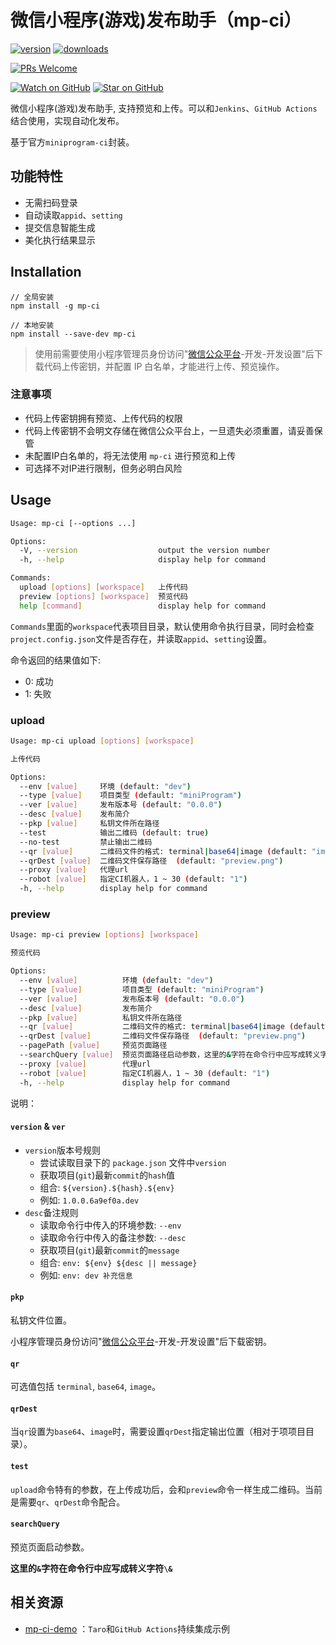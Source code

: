 # 微信小程序(游戏)发布助手（mp-ci）

[![version][version-badge]][package]
[![downloads][downloads-badge]][npm-stat]

[![PRs Welcome][prs-badge]][prs]

[![Watch on GitHub][github-watch-badge]][github-watch]
[![Star on GitHub][github-star-badge]][github-star]

微信小程序(游戏)发布助手, 支持预览和上传。可以和`Jenkins`、`GitHub Actions`结合使用，实现自动化发布。

基于官方`miniprogram-ci`封装。

## 功能特性

- 无需扫码登录
- 自动读取`appid`、`setting`
- 提交信息智能生成
- 美化执行结果显示

## Installation

```shell
// 全局安装
npm install -g mp-ci

// 本地安装
npm install --save-dev mp-ci
```

> 使用前需要使用小程序管理员身份访问"[微信公众平台](https://mp.weixin.qq.com/)-开发-开发设置"后下载代码上传密钥，并配置 IP 白名单，才能进行上传、预览操作。

### 注意事项

- 代码上传密钥拥有预览、上传代码的权限
- 代码上传密钥不会明文存储在微信公众平台上，一旦遗失必须重置，请妥善保管
- 未配置IP白名单的，将无法使用 `mp-ci` 进行预览和上传
- 可选择不对IP进行限制，但务必明白风险

## Usage

```sh
Usage: mp-ci [--options ...]

Options:
  -V, --version                  output the version number
  -h, --help                     display help for command

Commands:
  upload [options] [workspace]   上传代码
  preview [options] [workspace]  预览代码
  help [command]                 display help for command
```


`Commands`里面的`workspace`代表项目目录，默认使用命令执行目录，同时会检查`project.config.json`文件是否存在，并读取`appid`、`setting`设置。

命令返回的结果值如下:

- 0: 成功
- 1: 失败

### upload

```sh
Usage: mp-ci upload [options] [workspace]

上传代码

Options:
  --env [value]     环境 (default: "dev")
  --type [value]    项目类型 (default: "miniProgram")
  --ver [value]     发布版本号 (default: "0.0.0")
  --desc [value]    发布简介
  --pkp [value]     私钥文件所在路径
  --test            输出二维码 (default: true)
  --no-test         禁止输出二维码
  --qr [value]      二维码文件的格式: terminal|base64|image (default: "image")
  --qrDest [value]  二维码文件保存路径  (default: "preview.png")
  --proxy [value]   代理url
  --robot [value]   指定CI机器人，1 ~ 30 (default: "1")
  -h, --help        display help for command
```

### preview

```sh
Usage: mp-ci preview [options] [workspace]

预览代码

Options:
  --env [value]          环境 (default: "dev")
  --type [value]         项目类型 (default: "miniProgram")
  --ver [value]          发布版本号 (default: "0.0.0")
  --desc [value]         发布简介
  --pkp [value]          私钥文件所在路径
  --qr [value]           二维码文件的格式: terminal|base64|image (default: "image")
  --qrDest [value]       二维码文件保存路径  (default: "preview.png")
  --pagePath [value]     预览页面路径
  --searchQuery [value]  预览页面路径启动参数，这里的&字符在命令行中应写成转义字符\&
  --proxy [value]        代理url
  --robot [value]        指定CI机器人，1 ~ 30 (default: "1")
  -h, --help             display help for command
```
 
说明：

#### `version` & `ver`

* `version`版本号规则
  * 尝试读取目录下的 `package.json` 文件中`version`
  * 获取项目(`git`)最新`commit`的`hash`值
  * 组合: `${version}.${hash}.${env}`
  * 例如: `1.0.0.6a9ef0a.dev`
* `desc`备注规则
  * 读取命令行中传入的环境参数: `--env`
  * 读取命令行中传入的备注参数: `--desc`
  * 获取项目(`git`)最新`commit`的`message`
  * 组合: `env: ${env} ${desc || message}`
  * 例如: `env: dev 补充信息` 
 
#### `pkp`
 
私钥文件位置。
 
小程序管理员身份访问"[微信公众平台](https://mp.weixin.qq.com/)-开发-开发设置"后下载密钥。
 
#### `qr`

可选值包括 `terminal`, `base64`, `image`。

#### `qrDest`

当`qr`设置为`base64`、`image`时，需要设置`qrDest`指定输出位置（相对于项项目目录）。

#### `test`

`upload`命令特有的参数，在上传成功后，会和`preview`命令一样生成二维码。当前是需要`qr`、`qrDest`命令配合。

#### `searchQuery`

预览页面启动参数。

**这里的`&`字符在命令行中应写成转义字符`\&`**

## 相关资源

- [mp-ci-demo](https://github.com/ineo6/mp-ci-demo) ：`Taro`和`GitHub Actions`持续集成示例

[version-badge]: https://img.shields.io/npm/v/mp-ci.svg?style=flat-square
[package]: https://www.npmjs.com/package/mp-ci
[downloads-badge]: https://img.shields.io/npm/dm/mp-ci.svg?style=flat-square
[npm-stat]: http://npm-stat.com/charts.html?package=mp-ci&from=2018-10-31
[license-badge]: https://img.shields.io/npm/l/mp-ci.svg?style=flat-square
[license]: https://github.com/ineo6/mp-ci/blob/master/LICENSE
[prs-badge]: https://img.shields.io/badge/PRs-welcome-brightgreen.svg?style=flat-square
[prs]: http://makeapullrequest.com
[coc-badge]: htts://img.shields.io/badge/code%20of-conduct-ff69b4.svg?style=flat-square
[github-watch-badge]: https://img.shields.io/github/watchers/ineo6/mp-ci.svg?style=social
[github-watch]: https://github.com/ineo6/mp-ci/watchers
[github-star-badge]: https://img.shields.io/github/stars/ineo6/mp-ci.svg?style=social
[github-star]: https://github.com/ineo6/mp-ci/stargazers

